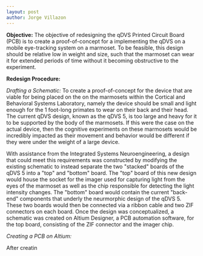 ```yaml
---
layout: post
author: Jorge Villazon
---
```


**Objective:**
The objective of redesigning the qDVS Printed Circuit Board (PCB) is to create a proof-of-concept for a implementing the qDVS on a mobile eye-tracking system on a marmoset. To be feasible, this design should be relative low in weight and size, such that the marmoset can wear it for extended periods of time without it becoming obstructive to the experiment.

**Redesign Procedure:**

_Drafting a Schematic:_
To create a proof-of-concept for the device that are viable for being placed on the on the marmosets within the Cortical and Behavioral Systems Laboratory, namely the device should be small and light enough for the 1 foot-long primates to wear on their back and their head. The current qDVS design, known as the qDVS 5, is too large and heavy for it to be supported by the body of the marmosets. If this were the case on the actual device, then the cognitive experiments on these marmosets would be incredibly impacted as their movement and behavior would be different if they were under the weight of a large device.

With assistance from the Integrated Systems Neuroengineering, a design that could meet this requirements was constructed by modifying the existing schematic to instead separate the two "stacked" boards of the qDVS 5 into a "top" and "bottom" board. The "top" board of this new design would house the socket for the imager used for capturing light from the eyes of the marmoset as well as the chip responsible for detecting the light intensity changes. The "bottom" board would contain the current "back-end" components that underly the neurmorphic design of the qDVS 5. These two boards would then be connected via a ribbon cable and two ZIF connectors on each board. Once the design was conceptualized, a schematic was created on Altium Designer, a PCB automation software, for the top board, consisting of the ZIF connector and the imager chip.

_Creating a PCB on Altium:_

After creatin
